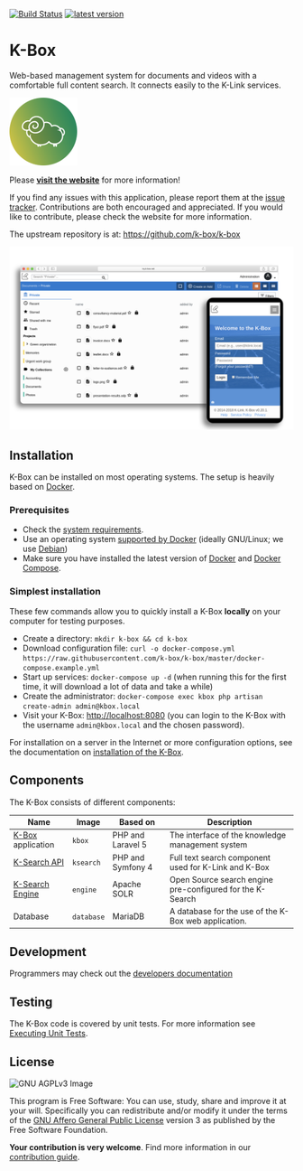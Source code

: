 [![Build Status](https://travis-ci.org/k-box/k-box.svg?branch=master)](https://travis-ci.org/k-box/k-box) [![latest version](https://img.shields.io/badge/version-0.21.1-blue.svg)](docs/release-note/release-note-0.21.md)

# K-Box

Web-based management system for documents and videos with a comfortable full content search. It connects easily to the K-Link services.

![K-Box Logo](./docs/files/k-box-logo.png)

Please **[visit the website](http://k-link.technology)** for more information!

If you find any issues with this application, please report them at the [issue tracker](./issues). Contributions are both encouraged and appreciated. If you would like to contribute, please check the website for more information.

The upstream repository is at: https://github.com/k-box/k-box

![](./docs/files/k-box-screenshot.png)

## Installation

K-Box can be installed on most operating systems. The setup is heavily based on [Docker](https://www.docker.com/).

### Prerequisites

- Check the [system requirements](./docs/user/requirements.md).
- Use an operating system [supported by Docker](https://docs.docker.com/install/#server) (ideally GNU/Linux; we use [Debian](https://debian.org))
- Make sure you have installed the latest version of [Docker](https://docs.docker.com/install/linux/docker-ce/debian/) and [Docker Compose](https://docs.docker.com/compose/install/).

### Simplest installation

These few commands allow you to quickly install a K-Box **locally** on your computer for testing purposes.

* Create a directory: `mkdir k-box && cd k-box`
* Download configuration file: `curl -o docker-compose.yml https://raw.githubusercontent.com/k-box/k-box/master/docker-compose.example.yml`
* Start up services: `docker-compose up -d` (when running this for the first time, it will download a lot of data and take a while)
* Create the administrator: `docker-compose exec kbox php artisan create-admin admin@kbox.local` 
* Visit your K-Box: [http://localhost:8080](http://localhost:8080/) (you can login to the K-Box with the username `admin@kbox.local` and the chosen password).

For installation on a server in the Internet or more configuration options, see the documentation on [installation of the K-Box](./docs/user/installation.md).

## Components

The K-Box consists of different components:

| Name | Image | Based on | Description |
|------|-------|----------|-------------|
| [K-Box](./docs/website.md) application | `kbox` | PHP and Laravel 5 | The interface of the knowledge management system |
| [K-Search API](https://github.com/k-box/k-search) | `ksearch` | PHP and Symfony 4 | Full text search component used for K-Link and K-Box |
| [K-Search Engine](https://github.com/k-box/k-search-engine) | `engine` | Apache SOLR | Open Source search engine pre-configured for the K-Search |
| Database | `database` | MariaDB | A database for the use of the K-Box web application. |

## Development

Programmers may check out the [developers documentation](./docs/developer/index.md)

## Testing

The K-Box code is covered by unit tests. For more information see [Executing Unit Tests](./docs/developer/testing.md).

## License

![GNU AGPLv3 Image](https://www.gnu.org/graphics/agplv3-155x51.png)

This program is Free Software: You can use, study, share and improve it at your will. Specifically you can redistribute and/or modify it under the terms of the [GNU Affero General Public License](./LICENSE.txt) version 3 as published by the Free Software Foundation.

**Your contribution is very welcome**. Find more information in our [contribution guide](./contributing.md).
